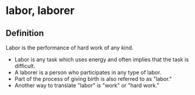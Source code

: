 # labor, laborer

## Definition

Labor is the performance of hard work of any kind.

* Labor is any task which uses energy and often implies that the task is difficult.
* A laborer is a person who participates in any type of labor.
* Part of the process of giving birth is also referred to as "labor."
* Another way to translate "labor" is "work" or "hard work."